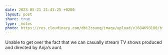 ```yaml
---
date: 2023-05-21 21:43:25 +0200
layout: post
share: true
type: _notes
photo: https://res.cloudinary.com/dbi2zounq/image/upload/v1684698180/bf3fscm6gi7n1cmyulfa.jpg
---
```

Unable to get over the fact that we can casually stream TV shows produced and directed by Anja’s aunt. 
